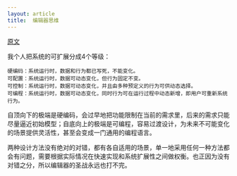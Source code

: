 ```yaml
---
layout: article
title:  编辑器思维
---
```


[原文](https://developer.aliyun.com/article/778749)


我个人把系统的可扩展分成4个等级：
```
硬编码：系统运行时，数据和行为都已写死，不能变化。
可配置：系统运行时，数据可动态变化，但行为固定不变。
可控制：系统运行时，数据可动态变化，并且由多种预定义的行为可供动态选择。
可编程：系统运行时，数据可动态变化，同时行为可在运行过程中动态新增，即用户可重新系统行为。
```


自顶向下的极端是硬编码，会过早地把功能限制在当前的需求里，后来的需求只能尽量逼近初始模型；自底向上的极端是可编程，容易过渡设计，为未来不可能变化的场景提供灵活性，甚至会变成一门通用的编程语言。

两种设计方法没有绝对的对错，都有各自适用的场景，单一地采用任何一种方法都会有问题，需要根据实际情况在快速实现和系统扩展性之间做权衡。也正因为没有对错之分，所以编辑器的圣战永远也打不完。